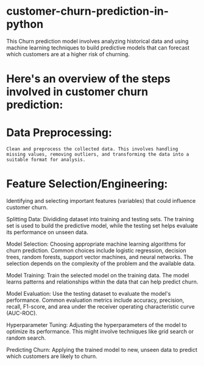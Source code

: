 # customer-churn-prediction-in-python
This Churn prediction model involves analyzing historical data and using machine learning techniques to build predictive models that can forecast which customers are at a higher risk of churning.
# Here's an overview of the steps involved in customer churn prediction:
   # Data Preprocessing: 
    Clean and preprocess the collected data. This involves handling missing values, removing outliers, and transforming the data into a suitable format for analysis.

# Feature Selection/Engineering:
Identifying and selecting important features (variables) that could influence customer churn. 

Splitting Data: Divididing dataset into training and testing sets. The training set is used to build the predictive model, while the testing set helps evaluate its performance on unseen data.

Model Selection: Choosing appropriate machine learning algorithms for churn prediction. Common choices include logistic regression, decision trees, random forests, support vector machines, and neural networks. The selection depends on the complexity of the problem and the available data.

Model Training: Train the selected model on the training data. The model learns patterns and relationships within the data that can help predict churn.

Model Evaluation: Use the testing dataset to evaluate the model's performance. Common evaluation metrics include accuracy, precision, recall, F1-score, and area under the receiver operating characteristic curve (AUC-ROC).

Hyperparameter Tuning: Adjusting the hyperparameters of the model to optimize its performance. This might involve techniques like grid search or random search.

Predicting Churn: Applying the trained model to new, unseen data to predict which customers are likely to churn.
